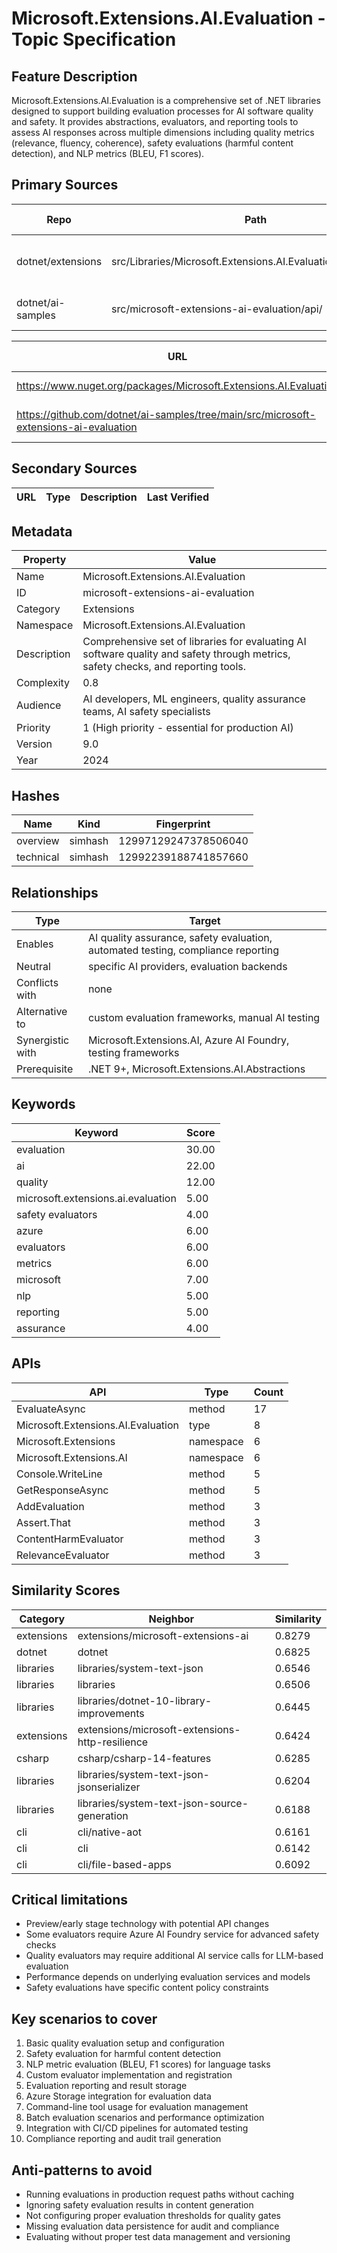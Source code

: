 # Microsoft.Extensions.AI.Evaluation - Topic Specification

## Feature Description

Microsoft.Extensions.AI.Evaluation is a comprehensive set of .NET libraries designed to support building evaluation processes for AI software quality and safety. It provides abstractions, evaluators, and reporting tools to assess AI responses across multiple dimensions including quality metrics (relevance, fluency, coherence), safety evaluations (harmful content detection), and NLP metrics (BLEU, F1 scores).

## Primary Sources

| Repo | Path | Description | Last Verified |
| --- | --- | --- | --- |
| dotnet/extensions | src/Libraries/Microsoft.Extensions.AI.Evaluation/README.md | Main evaluation library documentation | 2025-09-21 |
| dotnet/ai-samples | src/microsoft-extensions-ai-evaluation/api/ | API usage examples and tutorials | 2025-09-21 |

| URL | Type | Description | Last Verified |
| --- | --- | --- | --- |
| https://www.nuget.org/packages/Microsoft.Extensions.AI.Evaluation | rendered | Core evaluation package | 2025-09-21 |
| https://github.com/dotnet/ai-samples/tree/main/src/microsoft-extensions-ai-evaluation | rendered | Comprehensive API usage examples | 2025-09-21 |

## Secondary Sources

| URL | Type | Description | Last Verified |
| --- | --- | --- | --- |

## Metadata

| Property | Value |
| --- | --- |
| Name | Microsoft.Extensions.AI.Evaluation |
| ID | microsoft-extensions-ai-evaluation |
| Category | Extensions |
| Namespace | Microsoft.Extensions.AI.Evaluation |
| Description | Comprehensive set of libraries for evaluating AI software quality and safety through metrics, safety checks, and reporting tools. |
| Complexity | 0.8 |
| Audience | AI developers, ML engineers, quality assurance teams, AI safety specialists |
| Priority | 1 (High priority - essential for production AI) |
| Version | 9.0 |
| Year | 2024 |

## Hashes

| Name | Kind | Fingerprint |
|------|------|-------------|
| overview | simhash | 12997129247378506040 |
| technical | simhash | 12992239188741857660 |

## Relationships

| Type | Target |
| --- | --- |
| Enables | AI quality assurance, safety evaluation, automated testing, compliance reporting |
| Neutral | specific AI providers, evaluation backends |
| Conflicts with | none |
| Alternative to | custom evaluation frameworks, manual AI testing |
| Synergistic with | Microsoft.Extensions.AI, Azure AI Foundry, testing frameworks |
| Prerequisite | .NET 9+, Microsoft.Extensions.AI.Abstractions |

## Keywords

| Keyword | Score |
|---------|-------|
| evaluation | 30.00 |
| ai | 22.00 |
| quality | 12.00 |
| microsoft.extensions.ai.evaluation | 5.00 |
| safety evaluators | 4.00 |
| azure | 6.00 |
| evaluators | 6.00 |
| metrics | 6.00 |
| microsoft | 7.00 |
| nlp | 5.00 |
| reporting | 5.00 |
| assurance | 4.00 |

## APIs

| API | Type | Count |
|-----|------|-------|
| EvaluateAsync | method | 17 |
| Microsoft.Extensions.AI.Evaluation | type | 8 |
| Microsoft.Extensions | namespace | 6 |
| Microsoft.Extensions.AI | namespace | 6 |
| Console.WriteLine | method | 5 |
| GetResponseAsync | method | 5 |
| AddEvaluation | method | 3 |
| Assert.That | method | 3 |
| ContentHarmEvaluator | method | 3 |
| RelevanceEvaluator | method | 3 |

## Similarity Scores

| Category | Neighbor | Similarity |
|----------|----------|------------|
| extensions | extensions/microsoft-extensions-ai | 0.8279 |
| dotnet | dotnet | 0.6825 |
| libraries | libraries/system-text-json | 0.6546 |
| libraries | libraries | 0.6506 |
| libraries | libraries/dotnet-10-library-improvements | 0.6445 |
| extensions | extensions/microsoft-extensions-http-resilience | 0.6424 |
| csharp | csharp/csharp-14-features | 0.6285 |
| libraries | libraries/system-text-json-jsonserializer | 0.6204 |
| libraries | libraries/system-text-json-source-generation | 0.6188 |
| cli | cli/native-aot | 0.6161 |
| cli | cli | 0.6142 |
| cli | cli/file-based-apps | 0.6092 |

## Critical limitations

- Preview/early stage technology with potential API changes
- Some evaluators require Azure AI Foundry service for advanced safety checks
- Quality evaluators may require additional AI service calls for LLM-based evaluation
- Performance depends on underlying evaluation services and models
- Safety evaluations have specific content policy constraints

## Key scenarios to cover

1. Basic quality evaluation setup and configuration
2. Safety evaluation for harmful content detection
3. NLP metric evaluation (BLEU, F1 scores) for language tasks
4. Custom evaluator implementation and registration
5. Evaluation reporting and result storage
6. Azure Storage integration for evaluation data
7. Command-line tool usage for evaluation management
8. Batch evaluation scenarios and performance optimization
9. Integration with CI/CD pipelines for automated testing
10. Compliance reporting and audit trail generation

## Anti-patterns to avoid

- Running evaluations in production request paths without caching
- Ignoring safety evaluation results in content generation
- Not configuring proper evaluation thresholds for quality gates
- Missing evaluation data persistence for audit and compliance
- Evaluating without proper test data management and versioning

